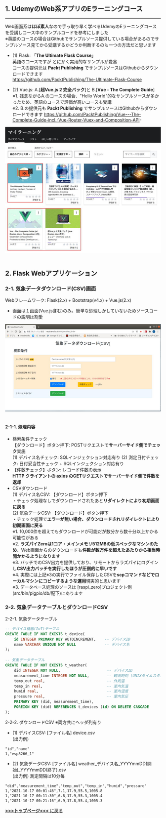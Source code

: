 ## 1. UdemyのWeb系アプリのEラーニングコース
---
Web画面系は**ほぼ素人**なので手っ取り早く学べるUdemyのEラーニングコースを受講しコース中のサンプルコードを参考にしました  
     ※英語のコースの場合はGithubでサンプルソース提供している場合があるのでサンプルソース見てから受講するかどうか判断するのも一つの方法だと思います

* (1) Flask: 「**The Ultimate Flask Course**」  
     英語のコースですが とにかく実用的なサンプルが豊富  
     コースの提供元は **Packt Publishing** でサンプルソースはGithubからダウンロードできます  
     <https://github.com/PacktPublishing/The-Ultimate-Flask-Course>  
   
* (2) Vue.js: A.[**超Vue.js 2 完全バック**]と B.[**Vue - The Complete Guide**]  
     ※1. 残念ながらA.のコースの場合、"Hello World"的なサンプルソースが多かったため、英語のコースで評価が高いコースも受講  
     ※2. B.の提供元も **Packt Publishing** でサンプルソースはGithubからダウンロードできます
     <https://github.com/PacktPublishing/Vue---The-Complete-Guide-incl.-Vue-Router-Vuex-and-Composition-API>-

<div style="text-align:center;">
<img src="images/Udemy_course_flask_vuejs.jpg" width="800">
</div>
<br/>

## 2. Flask Webアプリケーション

### 2-1. 気象データダウンロード(CSV)画面

Webフレームワーク: Flask(2.x) + Bootstrap(v4.x) + Vue.js(2.x)

* 画面は１画面(Vue.js含む)のみ。簡単な処理しかしていないためソースコードの説明は割愛

<div style="text-align:center;">
<img src="images/WeatherFinder_1_home.jpg" width="800">
</div>
<br/>

#### 2-1-1. 処理内容

* 検索条件チェック  
  【ダウンロード】ボタン押下: POSTリクエストで**サーバーサイド側でチェック**実施  
  (1) デバイス名チェック: SQLインジェクション対応有り
  (2) 測定日付チェック: 日付妥当性チェック + SQLインジェクション対応有り
* 【件数チェック】ボタン: レコード件数の表示  
   **HTTP クライアントの axios のGETリクエストでサーバーサイド側で件数を返却**
* CSVダウンロード  
  (1) デバイス名CSV: 【ダウンロード】ボタン押下  
    ・チェック処理なしでダウンロードされたあと**リダイレクトにより初期画面に戻る**  
  (2) 気象データCSV: 【ダウンロード】ボタン押下  
    ・チェック処理で**エラーが無い場合、ダウンロードされリダイレクトにより初期画面に戻る**  
    ※1. 10,000件を超えてもダウンロードが可能だが数分から数十分以上かかる可能性がある  
    ※2. **ラズパイZeroは1コア・メインメモリ512MBの低スペックなマシンのため**、Web画面からのダウンロードも**件数が数万件を超えたあたりから相当時間かかるようになります**  
    ※3. バッチでのCSV出力を提供しており、リモートからラズパイにログインし**CSV出力バッチを実行したほうが圧倒的に早いです**  
    ※4. 実際には上記※3の実行でファイル保存したCSVを**scpコマンドなどでローカルマシンにコピーするような運用**現実的と思います  
    ※3. データベース処理のソースは [raspi_zero]プロジェクト側(src/bin/pigpio/db/配下)にあります

### 2-2. 気象データテーブルとダウンロードCSV

2-2-1. 気象データテーブル
```SQL
-- デバイス機器(IoT)テーブル
CREATE TABLE IF NOT EXISTS t_device(
    id INTEGER PRIMARY KEY AUTOINCREMENT,    -- デバイスID
    name VARCHAR UNIQUE NOT NULL             -- デバイス名
);

-- 気象データテーブル
CREATE TABLE IF NOT EXISTS t_weather(
    did INTEGER NOT NULL,                     -- デバイスID
    measurement_time INTEGER NOT NULL,        -- 観測時刻 (UNIXタイムスタンプ)
    temp_out real,                            -- 外気温
    temp_in real,                             -- 室内気温
    humid real,                               -- 室内湿度
    pressure real,                            -- 室内気圧
    PRIMARY KEY (did, measurement_time),
    FOREIGN KEY (did) REFERENCES t_devices (id) ON DELETE CASCADE
);
```

2-2-2. ダウンロードCSV ※両方共にヘッダ列有り

* (1) デバイスCSV: [ファイル名] device.csv  
 (出力例)
```
"id","name"
1,"esp8266_1"
``` 
* (2) 気象データCSV: [ファイル名] weather_デバイス名_YYYYmmDD(開始)_YYYYmmDD(終了).csv  
 (出力例) 測定間隔は10分毎  
```
"did","measurement_time","temp_out","temp_in","humid","pressure"
1,"2021-10-17 00:01:46",7.1,17.9,55.5,1005.8
1,"2021-10-17 00:11:30",6.8,17.9,55.3,1005.4
1,"2021-10-17 00:21:16",6.9,17.8,55.4,1005.3
```

[**>>>トップベージ<<<** に戻る](../README.md#2-3-気象データcsvダウンロード)

